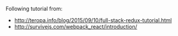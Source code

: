 Following tutorial from:
- http://teropa.info/blog/2015/09/10/full-stack-redux-tutorial.html
- http://survivejs.com/webpack_react/introduction/
